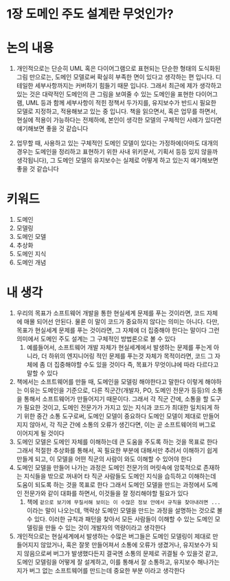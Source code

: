 # 1장 도메인 주도 설계란 무엇인가?

# 논의 내용

1. 개인적으로는 단순히 UML 혹은 다이어그램으로 표현되는 단순한 형태의 도식화된 그림 만으로는, 도메인 모델로써 확실히 부족한 면이 있다고 생각하는 편 입니다. 디테일한 세부사항까지는 커버하기 힘들기 때문 입니다. 그래서 최근에 제가 생각하고 있는 것은 대략적인 도메인의 큰 그림을 보여줄 수 있는 도메인을 표현한 다이어그램, UML 등과 함께 세부사항이 적힌 정책서 두가지를, 유지보수가 반드시 필요한 모델로 지정하고, 적용해보고 있는 중 입니다. 책을 읽으면서, 혹은 업무를 하면서, 현실에 적용이 가능하다는 전제하에, 본인이 생각한 모델의 구체적인 사례가 있다면 얘기해보면 좋을 것 같습니다

2. 업무할 때, 사용하고 있는 구체적인 도메인 모델이 있다는 가정하에(아마도 대개의 경우는 도메인을 정리하고 표현하기 위한 사내 위키문서, 기획서 등등 있지 않을까 생각됩니다), 그 도메인 모델의 유지보수는 실제로 어떻게 하고 있는지 얘기해보면 좋을 것 같습니다

# 키워드

1. 도메인
2. 모델링
3. 도메인 모델
4. 추상화
5. 도메인 지식
6. 도메인 개념

# 내 생각

1. 우리의 목표가 소프트웨어 개발을 통한 현실세계 문제를 푸는 것이라면, 코드 자체에 매몰 되어선 안된다. 물론 이 말이 코드가 중요하지 않다는 의미는 아니다. 다만, 목표가 현실세계 문제를 푸는 것이라면, 그 자체에 더 집중해야 한다는 말이다 그런 의미에서 도메인 주도 설계는 그 구체적인 방법론으로 볼 수 있다
    1. 예를들어서, 소프트웨어 개발 자체가 현실세계에서 발생하는 문제를 푸는게 아니라, 더 하위의 엔지니어링 적인 문제를 푸는것 자체가 목적이라면, 코드 그 자체에 좀 더 집중해야할 수도 있을 것이다 즉, 목표가 무엇이냐에 따라 다르다고 말할 수 있다
2. 책에서는 소프트웨어를 만들 때, 도메인을 모델링 해야한다고 말한다 이렇게 해야하는 이유는 도메인을 기준으로, 다른 직군간(개발자, PO, 도메인 전문가 등등)의 소통을 통해서 소프트웨어가 만들어지기 때문이다. 그래서 각 직군 간에, 소통을 할 도구가 필요한 것이고, 도메인 전문가가 가지고 있는 지식과 코드가 최대한 일치되게 하기 위한 중간 소통 도구로써, 도메인 모델이 중요하다 도메인 모델이 제대로 만들어지지 않아서, 각 직군 간에 소통의 오류가 생긴다면, 이는 곧 소프트웨어의 버그로 이어지게 될 것이다
3. 도메인 모델은 도메인 자체를 이해하는데 큰 도움을 주도록 하는 것을 목표로 한다 그래서 적절한 추상화를 통해서, 꼭 필요한 부분에 대해서만 추려서 이해하기 쉽게 만들게 되고, 이 모델을 어떤 직군의 사람이 와도 이해할 수 있어야 한다
4. 도메인 모델을 만들어 나가는 과정은 도메인 전문가의 머릿속에 암묵적으로 존재하는 지식들을 밖으로 꺼내어 타 직군 사람들도 도메인 지식을 습득하고 이해하는데 도움이 되도록 하는 것을 목표로 한다 그래서 도메인 모델을 만드는 과정에서 도메인 전문가와 같이 대화를 하면서, 이것들을 잘 정리해야할 필요가 있다
    1. 책에 `겉으로 보기에 무질서해 보이는 이 수많은 정보 안에서 규칙을 찾아내려면 ...`  이라는 말이 나오는데, 맥락상 도메인 모델을 만드는 과정을 설명하는 것으로 볼 수 있다. 이러한 규칙과 패턴을 찾아서 모든 사람들이 이해할 수 있는 도메인 모델링을 만들 수 있는 것이 개발자의 역량이라고 생각한다
5. 개인적으로는 현실세계에서 발생하는 수많은 버그들은 도메인 모델링이 제대로 만들어지지 않았거나, 혹은 잘못 만들어져서 소통에 오류가 생겼거나, 유지보수가 되지 않음으로써 버그가 발생했다든지 결국엔 소통의 문제로 귀결될 수 있을것 같고, 도메인 모델링을 어떻게 잘 설계하고, 이를 통해서 잘 소통하고, 유지보수 해나가는지가 버그 없는 소프트웨어를 만드는데 중요한 부분 이라고 생각한다
